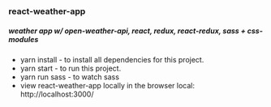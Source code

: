 ### react-weather-app
##### weather app w/ open-weather-api, react, redux, react-redux, sass + css-modules

* yarn install - to install all dependencies for this project. 
* yarn start - to run this project. 
* yarn run sass - to watch sass 
* view react-weather-app locally in the browser
local: http://localhost:3000/

